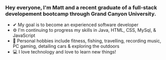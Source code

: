### Hey everyone, I'm Matt and a recent graduate of a full-stack developement bootcamp through Grand Canyon University.

- ✔ My goal is to become an experienced software developer
- ⚙ I'm continuing to progress my skills in Java, HTML, CSS, MySql, & JavaScript
- 🎸 Personal hobbies include fitness, fishing, travelling, recording music, PC gaming, detailing cars & exploring the outdoors
- 💻 I love technology and love to learn new things!


